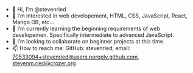 - 👋 Hi, I’m @stevenried
- 👀 I’m interested in web developement, HTML, CSS, JavaScript, React, Mango DB, etc...
- 🌱 I’m currently learning the beginning requirements of web developemen. Specifically intermediate to advanced JavaScript.
- 💞️ I’m looking to collaborate on beginner projects at this time. 
- 📫 How to reach me: GitHub: stevenried; email: 70533094+stevenried@users.noreply.github.com, stevenm.ried@crozer.org

<!---
stevenried/stevenried is a ✨ special ✨ repository because its `README.md` (this file) appears on your GitHub profile.
You can click the Preview link to take a look at your changes.
--->
